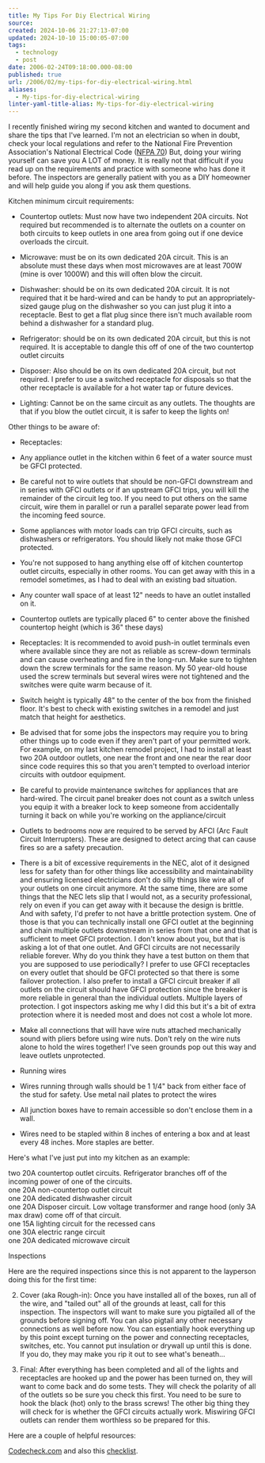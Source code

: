 ```yaml
---
title: My Tips For Diy Electrical Wiring
source: 
created: 2024-10-06 21:27:13-07:00
updated: 2024-10-10 15:00:05-07:00
tags:
  - technology
  - post
date: 2006-02-24T09:18:00.000-08:00
published: true
url: /2006/02/my-tips-for-diy-electrical-wiring.html
aliases:
  - My-tips-for-diy-electrical-wiring
linter-yaml-title-alias: My-tips-for-diy-electrical-wiring
---
```



I recently finished wiring my second kitchen and wanted to document and share the tips that I've learned. I'm not an electrician so when in doubt, check your local regulations and refer to the National Fire Prevention Association's National Electrical Code ([NFPA 70](http://www.nfpa.org/catalog/product.asp?pid=7005SB&order_src=A291)) But, doing your wiring yourself can save you A LOT of money. It is really not that difficult if you read up on the requirements and practice with someone who has done it before. The inspectors are generally patient with you as a DIY homeowner and will help guide you along if you ask them questions.  
  
Kitchen minimum circuit requirements:  
  

  
*   Countertop outlets: Must now have two independent 20A circuits. Not required but recommended is to alternate the outlets on a counter on both circuits to keep outlets in one area from going out if one device overloads the circuit.
  
*   Microwave: must be on its own dedicated 20A circuit. This is an absolute must these days when most microwaves are at least 700W (mine is over 1000W) and this will often blow the circuit.
  
*   Dishwasher: should be on its own dedicated 20A circuit. It is not required that it be hard-wired and can be handy to put an appropriately-sized gauge plug on the dishwasher so you can just plug it into a receptacle. Best to get a flat plug since there isn't much available room behind a dishwasher for a standard plug.
  
*   Refrigerator: should be on its own dedicated 20A circuit, but this is not required. It is acceptable to dangle this off of one of the two countertop outlet circuits
  
*   Disposer: Also should be on its own dedicated 20A circuit, but not required. I prefer to use a switched receptacle for disposals so that the other receptacle is available for a hot water tap or future devices.  
    
*   Lighting: Cannot be on the same circuit as any outlets. The thoughts are that if you blow the outlet circuit, it is safer to keep the lights on!
  

  
  
Other things to be aware of:  
  

  
*   Receptacles:
  

  
*   Any appliance outlet in the kitchen within 6 feet of a water source must be GFCI protected.
  
*   Be careful not to wire outlets that should be non-GFCI downstream and in series with GFCI outlets or if an upstream GFCI trips, you will kill the remainder of the circuit leg too. If you need to put others on the same circuit, wire them in parallel or run a parallel separate power lead from the incoming feed source.
  
*   Some appliances with motor loads can trip GFCI circuits, such as dishwashers or refrigerators. You should likely not make those GFCI protected.
  
*   You're not supposed to hang anything else off of kitchen countertop outlet circuits, especially in other rooms. You can get away with this in a remodel sometimes, as I had to deal with an existing bad situation.
  
*   Any counter wall space of at least 12" needs to have an outlet installed on it.
  
*   Countertop outlets are typically placed 6" to center above the finished countertop height (which is 36" these days)
  
*   Receptacles: It is recommended to avoid push-in outlet terminals even where available since they are not as reliable as screw-down terminals and can cause overheating and fire in the long-run. Make sure to tighten down the screw terminals for the same reason. My 50 year-old house used the screw terminals but several wires were not tightened and the switches were quite warm because of it.  
    

  
*   Switch height is typically 48" to the center of the box from the finished floor. It's best to check with existing switches in a remodel and just match that height for aesthetics.
  
*   Be advised that for some jobs the inspectors may require you to bring other things up to code even if they aren't part of your permitted work. For example, on my last kitchen remodel project, I had to install at least two 20A outdoor outlets, one near the front and one near the rear door since code requires this so that you aren't tempted to overload interior circuits with outdoor equipment.
  
*   Be careful to provide maintenance switches for appliances that are hard-wired. The circuit panel breaker does not count as a switch unless you equip it with a breaker lock to keep someone from accidentally turning it back on while you're working on the appliance/circuit
  
*   Outlets to bedrooms now are required to be served by AFCI (Arc Fault Circuit Interrupters). These are designed to detect arcing that can cause fires so are a safety precaution.
  
*   There is a bit of excessive requirements in the NEC, alot of it designed less for safety than for other things like accessibility and maintainability and ensuring licensed electricians don't do silly things like wire all of your outlets on one circuit anymore. At the same time, there are some things that the NEC lets slip that I would not, as a security professional, rely on even if you can get away with it because the design is brittle. And with safety, I'd prefer to not have a brittle protection system. One of those is that you can technically install one GFCI outlet at the beginning and chain multiple outlets downstream in series from that one and that is sufficient to meet GFCI protection. I don't know about you, but that is asking a lot of that one outlet. And GFCI circuits are not necessarily reliable forever. Why do you think they have a test button on them that you are supposed to use periodically? I prefer to use GFCI receptacles on every outlet that should be GFCI protected so that there is some failover protection. I also prefer to install a GFCI circuit breaker if all outlets on the circuit should have GFCI protection since the breaker is more reliable in general than the individual outlets. Multiple layers of protection. I got inspectors asking me why I did this but it's a bit of extra protection where it is needed most and does not cost a whole lot more.
*   Make all connections that will have wire nuts attached mechanically sound with pliers before using wire nuts. Don't rely on the wire nuts alone to hold the wires together! I've seen grounds pop out this way and leave outlets unprotected.
  
*   Running wires
  

  
*   Wires running through walls should be 1 1/4" back from either face of the stud for safety. Use metal nail plates to protect the wires
  
*   All junction boxes have to remain accessible so don't enclose them in a wall.
  
*   Wires need to be stapled within 8 inches of entering a box and at least every 48 inches. More staples are better.
  

  

  
  
Here's what I've just put into my kitchen as an example:  
  
two 20A countertop outlet circuits. Refrigerator branches off of the incoming power of one of the circuits.  
one 20A non-countertop outlet circuit  
one 20A dedicated dishwasher circuit  
one 20A Disposer circuit. Low voltage transformer and range hood (only 3A max draw) come off of that circuit.  
one 15A lighting circuit for the recessed cans  
one 30A electric range circuit  
one 20A dedicated microwave circuit  
  
Inspections  
  
Here are the required inspections since this is not apparent to the layperson doing this for the first time:  
  

  
2.  Cover (aka Rough-in): Once you have installed all of the boxes, run all of the wire, and "tailed out" all of the grounds at least, call for this inspection. The inspectors will want to make sure you pigtailed all of the grounds before signing off. You can also pigtail any other necessary connections as well before now. You can essentially hook everything up by this point except turning on the power and connecting receptacles, switches, etc. You cannot put insulation or drywall up until this is done. If you do, they may make you rip it out to see what's beneath...
  
4.  Final: After everything has been completed and all of the lights and receptacles are hooked up and the power has been turned on, they will want to come back and do some tests. They will check the polarity of all of the outlets so be sure you check this first. You need to be sure to hook the black (hot) only to the brass screws! The other big thing they will check for is whether the GFCI circuits actually work. Miswiring GFCI outlets can render them worthless so be prepared for this.
  

  
  
Here are a couple of helpful resources:  
  
[Codecheck.com](http://www.codecheck.com/eleccode.htm) and also this [checklist](http://www.codecheck.com/pg27_28electrical.html).